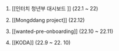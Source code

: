 ---
---

1. [[인터치 청년부 대시보드 ]] (22.1 ~ 22)

2. [[Mongddang project]] (22.12)

3. [[wanted-pre-onboarding]] (22.10 ~ 22.11)

4. [[KODA]] (22.9 ~ 22. 10)






